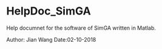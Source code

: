 # HelpDoc_SimGA
Help documnet for the software of SimGA written in Matlab.

Author: Jian Wang
Date:02-10-2018
